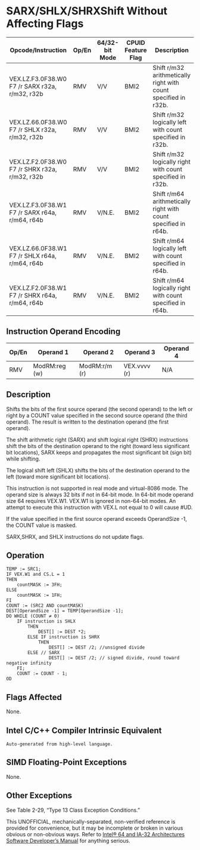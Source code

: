 # SARX/SHLX/SHRX**Shift Without Affecting Flags**

| Opcode/Instruction                             | Op/En | 64/32-bit Mode | CPUID Feature Flag | Description                                                    |
| ---------------------------------------------- | ----- | -------------- | ------------------ | -------------------------------------------------------------- |
| VEX.LZ.F3.0F38.W0 F7 /r SARX r32a, r/m32, r32b | RMV   | V/V            | BMI2               | Shift r/m32 arithmetically right with count specified in r32b. |
| VEX.LZ.66.0F38.W0 F7 /r SHLX r32a, r/m32, r32b | RMV   | V/V            | BMI2               | Shift r/m32 logically left with count specified in r32b.       |
| VEX.LZ.F2.0F38.W0 F7 /r SHRX r32a, r/m32, r32b | RMV   | V/V            | BMI2               | Shift r/m32 logically right with count specified in r32b.      |
| VEX.LZ.F3.0F38.W1 F7 /r SARX r64a, r/m64, r64b | RMV   | V/N.E.         | BMI2               | Shift r/m64 arithmetically right with count specified in r64b. |
| VEX.LZ.66.0F38.W1 F7 /r SHLX r64a, r/m64, r64b | RMV   | V/N.E.         | BMI2               | Shift r/m64 logically left with count specified in r64b.       |
| VEX.LZ.F2.0F38.W1 F7 /r SHRX r64a, r/m64, r64b | RMV   | V/N.E.         | BMI2               | Shift r/m64 logically right with count specified in r64b.      |

## Instruction Operand Encoding

| Op/En | Operand 1     | Operand 2     | Operand 3    | Operand 4 |
| ----- | ------------- | ------------- | ------------ | --------- |
| RMV   | ModRM:reg (w) | ModRM:r/m (r) | VEX.vvvv (r) | N/A       |

## Description

Shifts the bits of the first source operand (the second operand) to the left or right by a COUNT value specified in the second source operand (the third operand). The result is written to the destination operand (the first operand).

The shift arithmetic right (SARX) and shift logical right (SHRX) instructions shift the bits of the destination operand to the right (toward less significant bit locations), SARX keeps and propagates the most significant bit (sign bit) while shifting.

The logical shift left (SHLX) shifts the bits of the destination operand to the left (toward more significant bit locations).

This instruction is not supported in real mode and virtual-8086 mode. The operand size is always 32 bits if not in 64-bit mode. In 64-bit mode operand size 64 requires VEX.W1. VEX.W1 is ignored in non-64-bit modes. An attempt to execute this instruction with VEX.L not equal to 0 will cause #​​​UD.

If the value specified in the first source operand exceeds OperandSize -1, the COUNT value is masked.

SARX,SHRX, and SHLX instructions do not update flags.

## Operation

```
TEMP := SRC1;
IF VEX.W1 and CS.L = 1
THEN
    countMASK := 3FH;
ELSE
    countMASK := 1FH;
FI
COUNT := (SRC2 AND countMASK)
DEST[OperandSize -1] = TEMP[OperandSize -1];
DO WHILE (COUNT ≠ 0)
    IF instruction is SHLX
        THEN
            DEST[] := DEST *2;
        ELSE IF instruction is SHRX
            THEN
                DEST[] := DEST /2; //unsigned divide
        ELSE // SARX
                DEST[] := DEST /2; // signed divide, round toward negative infinity
    FI;
    COUNT := COUNT - 1;
OD

```

## Flags Affected

None.

## Intel C/C++ Compiler Intrinsic Equivalent

```
Auto-generated from high-level language.

```

## SIMD Floating-Point Exceptions

None.

## Other Exceptions

See Table 2-29, “Type 13 Class Exception Conditions.”

This UNOFFICIAL, mechanically-separated, non-verified reference is provided for convenience, but it may be
incomplete or broken in various obvious or non-obvious
ways. Refer to [Intel® 64 and IA-32 Architectures Software Developer’s Manual](https://software.intel.com/en-us/download/intel-64-and-ia-32-architectures-sdm-combined-volumes-1-2a-2b-2c-2d-3a-3b-3c-3d-and-4) for anything serious.
